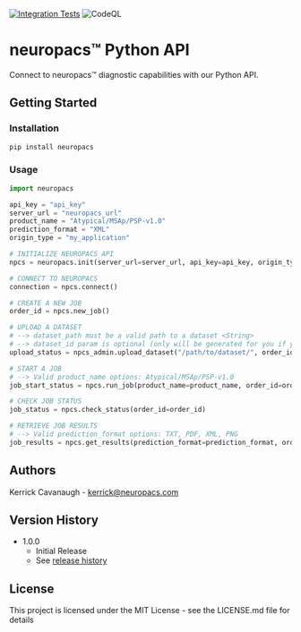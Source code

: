 [![Integration Tests](https://github.com/neuropacs/neuropacs-py-api/actions/workflows/ci.yml/badge.svg)](https://github.com/neuropacs/neuropacs-py-api/actions/workflows/ci.yml)
![CodeQL](https://github.com/neuropacs/neuropacs-py-api/actions/workflows/codeql-analysis.yml/badge.svg)

# neuropacs™ Python API

Connect to neuropacs™ diagnostic capabilities with our Python API.

## Getting Started

### Installation

```bash
pip install neuropacs
```

### Usage

```py
import neuropacs

api_key = "api_key"
server_url = "neuropacs_url"
product_name = "Atypical/MSAp/PSP-v1.0"
prediction_format = "XML"
origin_type = "my_application"

# INITIALIZE NEUROPACS API
npcs = neuropacs.init(server_url=server_url, api_key=api_key, origin_type=origin_type)

# CONNECT TO NEUROPACS
connection = npcs.connect()

# CREATE A NEW JOB
order_id = npcs.new_job()

# UPLOAD A DATASET
# --> dataset_path must be a valid path to a dataset <String>
# --> dataset_id param is optional (only will be generated for you if you do not specify it). We recommend using the orderId as the datasetId for simplicity
upload_status = npcs_admin.upload_dataset("/path/to/dataset/", order_id=order_id, dataset_id=order_id)

# START A JOB
# --> Valid product_name options: Atypical/MSAp/PSP-v1.0
job_start_status = npcs.run_job(product_name=product_name, order_id=order_id)

# CHECK JOB STATUS
job_status = npcs.check_status(order_id=order_id)

# RETRIEVE JOB RESULTS
# --> Valid prediction_format options: TXT, PDF, XML, PNG
job_results = npcs.get_results(prediction_format=prediction_format, order_id=order_id)
```

## Authors

Kerrick Cavanaugh - kerrick@neuropacs.com

## Version History

- 1.0.0
  - Initial Release
  - See [release history](https://pypi.org/project/neuropacs/#history)

## License

This project is licensed under the MIT License - see the LICENSE.md file for details
